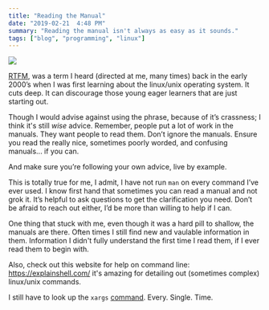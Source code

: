 ```yaml
---
title: "Reading the Manual"
date: "2019-02-21  4:48 PM"
summary: "Reading the manual isn't always as easy as it sounds."
tags: ["blog", "programming", "linux"]
---
```


![](https://img00.deviantart.net/3722/i/2007/356/0/4/mao_rtfm_vectorize_by_cmenghi.png)

[RTFM](https://en.wikipedia.org/wiki/RTFM), was a term I heard (directed at me, many times) back in the early 2000’s when I was first learning about the linux/unix operating system.
It cuts deep. It can discourage those young eager learners that are just starting out.

Though I would advise against using the phrase, because of it’s crassness; I think it's still _wise_ advice.
Remember, people put a lot of work in the manuals. They want people to read them. Don’t ignore the manuals.
Ensure you read the really nice, sometimes poorly worded, and confusing manuals... if you can.

And make sure you’re following your own advice, live by example.

This is totally true for me, I admit, I have not run `man` on every command I’ve ever used.
I know first hand that sometimes you can read a manual and not grok it.
It’s helpful to ask questions to get the clarification you need.
Don’t be afraid to reach out either, I’d be more than willing to help if I can.

One thing that stuck with me, even though it was a hard pill to shallow, the manuals are there.
Often times I still find new and vaulable information in them. Information I didn't fully understand the first time I read them, if I ever read them to begin with.

Also, check out this website for help on command line: https://explainshell.com/ it's amazing for
detailing out (sometimes complex) linux/unix commands.

I still have to look up the `xargs` [command](https://explainshell.com/explain/1/xargs). Every. Single. Time.
